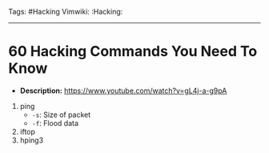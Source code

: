Tags: #Hacking
Vimwiki: :Hacking:

______________________________________________________________________

# 60 Hacking Commands You Need To Know

- __Description:__ https://www.youtube.com/watch?v=gL4j-a-g9pA

1. ping
   - `-s`: Size of packet
   - `-f`: Flood data
1. iftop
1. hping3
